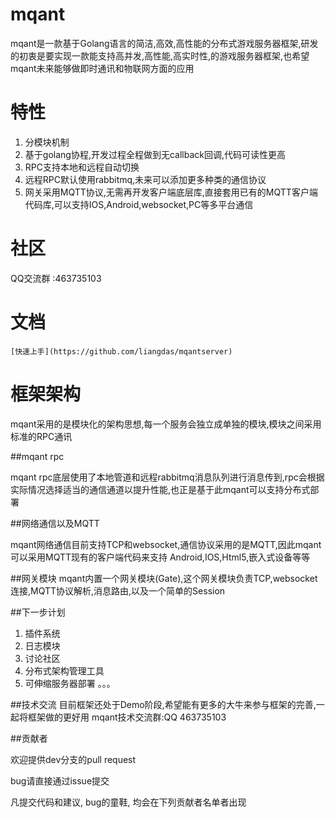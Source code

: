 # mqant
mqant是一款基于Golang语言的简洁,高效,高性能的分布式游戏服务器框架,研发的初衷是要实现一款能支持高并发,高性能,高实时性,的游戏服务器框架,也希望mqant未来能够做即时通讯和物联网方面的应用

#	特性
1. 分模块机制
2. 基于golang协程,开发过程全程做到无callback回调,代码可读性更高
3. RPC支持本地和远程自动切换
4. 远程RPC默认使用rabbitmq,未来可以添加更多种类的通信协议
5. 网关采用MQTT协议,无需再开发客户端底层库,直接套用已有的MQTT客户端代码库,可以支持IOS,Android,websocket,PC等多平台通信

# 社区
QQ交流群 :463735103

#	文档

 	[快速上手](https://github.com/liangdas/mqantserver)
 

#	框架架构
mqant采用的是模块化的架构思想,每一个服务会独立成单独的模块,模块之间采用标准的RPC通讯
	
##mqant rpc

mqant rpc底层使用了本地管道和远程rabbitmq消息队列进行消息传到,rpc会根据实际情况选择适当的通信通道以提升性能,也正是基于此mqant可以支持分布式部署

##网络通信以及MQTT

mqant网络通信目前支持TCP和websocket,通信协议采用的是MQTT,因此mqant可以采用MQTT现有的客户端代码来支持 Android,IOS,Html5,嵌入式设备等等

##网关模块
mqant内置一个网关模块(Gate),这个网关模块负责TCP,websocket连接,MQTT协议解析,消息路由,以及一个简单的Session

##下一步计划
1. 插件系统
2. 日志模块
3. 讨论社区
4. 分布式架构管理工具
5. 可伸缩服务器部署
。。。

##技术交流
目前框架还处于Demo阶段,希望能有更多的大牛来参与框架的完善,一起将框架做的更好用
mqant技术交流群:QQ 463735103

##贡献者

欢迎提供dev分支的pull request

bug请直接通过issue提交

凡提交代码和建议, bug的童鞋, 均会在下列贡献者名单者出现